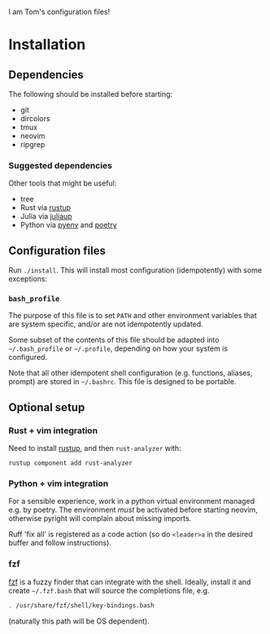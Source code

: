 I am Tom's configuration files!

# Installation

## Dependencies

The following should be installed before starting:

- git
- dircolors
- tmux
- neovim
- ripgrep

### Suggested dependencies

Other tools that might be useful:
- tree
- Rust via [rustup](https://rustup.rs/)
- Julia via [juliaup](https://github.com/JuliaLang/juliaup)
- Python via [pyenv](https://github.com/pyenv/pyenv) and [poetry](https://python-poetry.org/docs/#installing-with-the-official-installer)

## Configuration files

Run `./install`. This will install most configuration (idempotently) with some exceptions:

### `bash_profile`
The purpose of this file is to set `PATH` and other environment variables that are system specific, and/or are not idempotently updated.

Some subset of the contents of this file should be adapted into `~/.bash_profile` or `~/.profile`,
depending on how your system is configured.

Note that all other idempotent shell configuration (e.g. functions, aliases, prompt) are stored in `~/.bashrc`.
This file is designed to be portable.

## Optional setup

### Rust + vim integration
Need to install [rustup](https://rustup.rs/), and then `rust-analyzer` with:
```
rustup component add rust-analyzer
```

### Python + vim integration
For a sensible experience, work in a python virtual environment managed e.g. by poetry.
The environment _must_ be activated before starting neovim, otherwise pyright will complain about missing imports.

Ruff 'fix all' is registered as a code action (so do `<leader>a` in the desired buffer and follow instructions).

### fzf
[fzf](https://github.com/junegunn/fzf) is a fuzzy finder that can integrate with the shell.
Ideally, install it and create `~/.fzf.bash` that will source the completions file, e.g.
```bash
. /usr/share/fzf/shell/key-bindings.bash
```
(naturally this path will be OS dependent).
